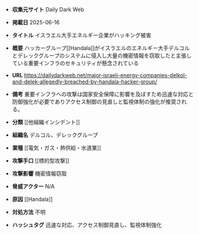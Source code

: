 - **収集元サイト**
Daily Dark Web

- **掲載日**
2025-06-16

- **タイトル**
イスラエル大手エネルギー企業がハッキング被害

- **概要**
ハッカーグループ[[Handala]]がイスラエルのエネルギー大手デルコルとデレックグループのシステムに侵入し大量の機密情報を窃取したと主張している重要インフラのセキュリティが懸念されている

- **URL**
https://dailydarkweb.net/major-israeli-energy-companies-delkol-and-delek-allegedly-breached-by-handala-hacker-group/

- **備考**
重要インフラへの攻撃は国家安全保障に影響を及ぼすため迅速な対応と防御強化が必要でありアクセス制御の見直しと監視体制の強化が推奨される。

- **分類**
[[他組織インシデント]]

- **組織名**
デルコル、デレックグループ

- **業種**
[[電気・ガス・熱供給・水道業]]

- **攻撃手口**
[[標的型攻撃]]

- **攻撃影響**
機密情報窃取

- **脅威アクター**
N/A

- **原因**
[[Handala]]

- **対処方法**
不明

- **ハッシュタグ**
迅速な対応、アクセス制御見直し、監視体制強化
